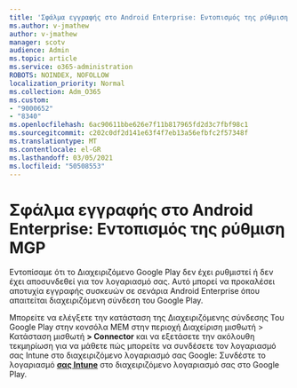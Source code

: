 ```yaml
---
title: 'Σφάλμα εγγραφής στο Android Enterprise: Εντοπισμός της ρύθμιση MGP'
ms.author: v-jmathew
author: v-jmathew
manager: scotv
audience: Admin
ms.topic: article
ms.service: o365-administration
ROBOTS: NOINDEX, NOFOLLOW
localization_priority: Normal
ms.collection: Adm_O365
ms.custom:
- "9000652"
- "8340"
ms.openlocfilehash: 6ac90611bbe626e7f11b817965fd2d3c7fbf98c1
ms.sourcegitcommit: c202c0df2d141e63f4f7eb13a56efbfc2f57348f
ms.translationtype: MT
ms.contentlocale: el-GR
ms.lasthandoff: 03/05/2021
ms.locfileid: "50508553"
---
```

# <a name="android-enterprise-enrollment-error-mgp-set-up-detection"></a>Σφάλμα εγγραφής στο Android Enterprise: Εντοπισμός της ρύθμιση MGP

Εντοπίσαμε ότι το Διαχειριζόμενο Google Play δεν έχει ρυθμιστεί ή δεν έχει αποσυνδεθεί για τον λογαριασμό σας. Αυτό μπορεί να προκαλέσει αποτυχία εγγραφής συσκευών σε σενάρια Android Enterprise όπου απαιτείται διαχειριζόμενη σύνδεση του Google Play.

Μπορείτε να ελέγξετε την κατάσταση της Διαχειριζόμενης σύνδεσης Του Google Play στην κονσόλα MEM στην περιοχή Διαχείριση μισθωτή > Κατάσταση μισθωτή **> Connector** και να εξετάσετε την ακόλουθη τεκμηρίωση για να μάθετε πώς μπορείτε να συνδέσετε τον λογαριασμό σας Intune στο διαχειριζόμενο λογαριασμό σας Google: Συνδέστε το λογαριασμό **[σας Intune](https://docs.microsoft.com/mem/intune/enrollment/connect-intune-android-enterprise)** στο διαχειριζόμενο λογαριασμό σας στο Google Play.
